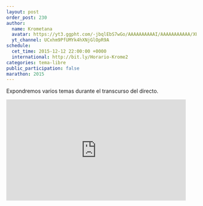 ```yaml
---
layout: post
order_post: 230
author:
  name: Krometana
  avatar: https://yt3.ggpht.com/-jbqlEbS7wGo/AAAAAAAAAAI/AAAAAAAAAAA/XUDHP3Uu3rU/s88-c-k-no/photo.jpg
  yt_channel: UCxhm9PfUMYk4hXNjGlOpR9A
schedule:
  cet_time: 2015-12-12 22:00:00 +0000
  international: http://bit.ly/Horario-Krome2
categories: tema-libre
public_participation: false
marathon: 2015
---
```

Expondremos varios temas durante el transcurso del directo.

<iframe width="475" height="267" src="https://www.youtube.com/embed/RyCnIJxi6dg" frameborder="0" allowfullscreen></iframe>
